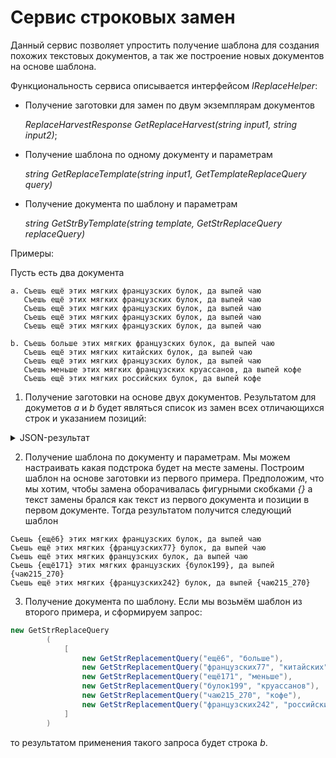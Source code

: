 # Сервис строковых замен

Данный сервис позволяет упростить получение шаблона для создания похожих текстовых документов, а так же построение новых документов на основе шаблона.

Функциональность сервиса описывается интерфейсом _IReplaceHelper_:
- Получение заготовки для замен по двум экземплярам документов

  _ReplaceHarvestResponse GetReplaceHarvest(string input1, string input2)_;

- Получение шаблона по одному документу и параметрам

  _string GetReplaceTemplate(string input1, GetTemplateReplaceQuery query)_

- Получение документа по шаблону и параметрам

  _string GetStrByTemplate(string template, GetStrReplaceQuery replaceQuery)_

Примеры:

Пусть есть два документа

	а. Съешь ещё этих мягких французских булок, да выпей чаю
       Съешь ещё этих мягких французских булок, да выпей чаю
       Съешь ещё этих мягких французских булок, да выпей чаю
       Съешь ещё этих мягких французских булок, да выпей чаю
       Съешь ещё этих мягких французских булок, да выпей чаю   
       
    b. Съешь больше этих мягких французских булок, да выпей чаю
       Съешь ещё этих мягких китайских булок, да выпей чаю
       Съешь ещё этих мягких французских булок, да выпей чаю
       Съешь меньше этих мягких французских круассанов, да выпей кофе
       Съешь ещё этих мягких российских булок, да выпей кофе


1. Получение заготовки на основе двух документов.
   Результатом для докуметов _a_ и _b_ будет являться список из замен всех отличающихся строк и указанием позиций:
<details> 
  <summary>JSON-результат</summary>
```json
  {
  "Id": "00000000-0000-0000-0000-000000000000",
  "Replacements": [
    {
      "Id": "00000000-0000-0000-0000-000000000000",
      "FirstStr": "ещё",
      "SecondStr": "больше",
      "Positions": [
        {
          "FirstIndex": 6,
          "SecondIndex": 6
        }
      ]
    },
    {
      "Id": "00000000-0000-0000-0000-000000000000",
      "FirstStr": "французских",
      "SecondStr": "китайских",
      "Positions": [
        {
          "FirstIndex": 77,
          "SecondIndex": 80
        }
      ]
    },
    {
      "Id": "00000000-0000-0000-0000-000000000000",
      "FirstStr": "ещё",
      "SecondStr": "меньше",
      "Positions": [
        {
          "FirstIndex": 171,
          "SecondIndex": 172
        }
      ]
    },
    {
      "Id": "00000000-0000-0000-0000-000000000000",
      "FirstStr": "булок",
      "SecondStr": "круассанов",
      "Positions": [
        {
          "FirstIndex": 199,
          "SecondIndex": 203
        }
      ]
    },
    {
      "Id": "00000000-0000-0000-0000-000000000000",
      "FirstStr": "чаю",
      "SecondStr": "кофе",
      "Positions": [
        {
          "FirstIndex": 215,
          "SecondIndex": 224
        },
        {
          "FirstIndex": 270,
          "SecondIndex": 279
        }
      ]
    },
    {
      "Id": "00000000-0000-0000-0000-000000000000",
      "FirstStr": "французских",
      "SecondStr": "российских",
      "Positions": [
        {
          "FirstIndex": 242,
          "SecondIndex": 252
        }
      ]
    }
  ]
}
```
</details>

2. Получение шаблона по документу и параметрам.
   Мы можем настраивать какая подстрока будет на месте замены.
   Построим шаблон на основе заготовки из первого примера.
   Предположим, что мы хотим, чтобы замена оборачивалась фигурными скобками _{}_ а текст замены брался как текст из первого документа и позиции в первом документе.
   Тогда результатом получится следующий шаблон

```
Съешь {ещё6} этих мягких французских булок, да выпей чаю
Съешь ещё этих мягких {французских77} булок, да выпей чаю
Съешь ещё этих мягких французских булок, да выпей чаю
Съешь {ещё171} этих мягких французских {булок199}, да выпей {чаю215_270}
Съешь ещё этих мягких {французских242} булок, да выпей {чаю215_270}
```

3. Получение документа по шаблону.
   Если мы возьмём шаблон из второго примера, и сформируем запрос:
```c#
new GetStrReplaceQuery
        (
            [
                new GetStrReplacementQuery("ещё6", "больше"),
                new GetStrReplacementQuery("французских77", "китайских"),
                new GetStrReplacementQuery("ещё171", "меньше"),
                new GetStrReplacementQuery("булок199", "круассанов"),
                new GetStrReplacementQuery("чаю215_270", "кофе"),
                new GetStrReplacementQuery("французских242", "российских")
            ]
        )
```

то результатом применения такого запроса будет строка _b_.